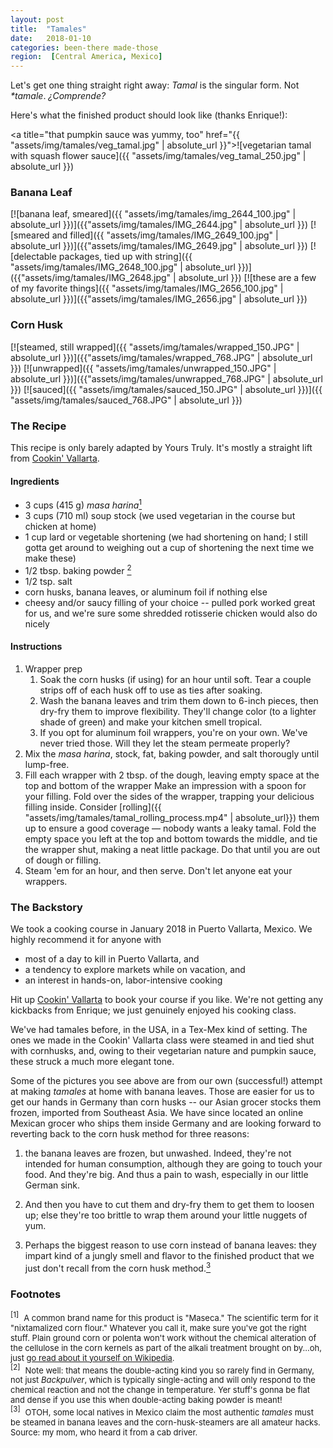 ```yaml
---
layout: post
title:  "Tamales"
date:   2018-01-10 
categories: been-there made-those
region:  [Central America, Mexico]
---
```


Let's get one thing straight right away:  *Tamal* is the singular form.  Not <em>*tamale</em>.  <em>¿Comprende?</em>  

Here's what the finished product should look like (thanks Enrique!):

<a title="that pumpkin sauce was yummy, too" href="{{ "assets/img/tamales/veg_tamal.jpg" | absolute_url }}">![vegetarian tamal with squash flower sauce]({{ "assets/img/tamales/veg_tamal_250.jpg" | absolute_url }})</a>


### Banana Leaf ###
[![banana leaf, smeared]({{ "assets/img/tamales/img_2644_100.jpg" | absolute_url }})]({{"assets/img/tamales/IMG_2644.jpg" | absolute_url }}) [![smeared and filled]({{ "assets/img/tamales/IMG_2649_100.jpg" | absolute_url }})]({{"assets/img/tamales/IMG_2649.jpg" | absolute_url }}) [![delectable packages, tied up with string]({{ "assets/img/tamales/IMG_2648_100.jpg" | absolute_url }})]({{"assets/img/tamales/IMG_2648.jpg" | absolute_url }}) [![these are a few of my favorite things]({{ "assets/img/tamales/IMG_2656_100.jpg" | absolute_url }})]({{"assets/img/tamales/IMG_2656.jpg" | absolute_url }})


### Corn Husk ###
[![steamed, still wrapped]({{ "assets/img/tamales/wrapped_150.JPG" | absolute_url }})]({{"assets/img/tamales/wrapped_768.JPG" | absolute_url }}) [![unwrapped]({{ "assets/img/tamales/unwrapped_150.JPG" | absolute_url }})]({{"assets/img/tamales/unwrapped_768.JPG" | absolute_url }}) [![sauced]({{ "assets/img/tamales/sauced_150.JPG" | absolute_url }})]({{ "assets/img/tamales/sauced_768.JPG" | absolute_url }})

### The Recipe ###
This recipe is only barely adapted by Yours Truly.  It's mostly a straight lift from [Cookin' Vallarta](https://www.cookinvallarta.com).

#### Ingredients ####
+ 3 cups (415 g) *masa harina*<a href="#footnote1"><sup>1</sup></a>
+ 3 cups (710 ml) soup stock (we used vegetarian in the course but chicken at home)
+ 1 cup lard or vegetable shortening (we had shortening on hand; I still gotta get around to weighing out a cup of shortening the next time we make these)
+ 1/2 tbsp. baking powder <a href="#footnote2"><sup>2</sup></a>
+ 1/2 tsp. salt
+ corn husks, banana leaves, or aluminum foil if nothing else
+ cheesy and/or saucy filling of your choice -- pulled pork worked great for us, and we're sure some shredded rotisserie chicken would also do nicely

#### Instructions ####
1.  Wrapper prep
    1.  Soak the corn husks (if using) for an hour until soft. Tear a couple strips off of each husk off to use as ties after soaking.
    2.  Wash the banana leaves and trim them down to 6-inch pieces, then dry-fry them to improve flexibility.  They'll change color (to a lighter shade of green) and make your kitchen smell tropical.
    3.  If you opt for aluminum foil wrappers, you're on your own.  We've never tried those.  Will they let the steam permeate properly?
2.  Mix the *masa harina*, stock, fat, baking powder, and salt thorougly until lump-free.
3.  Fill each wrapper with 2 tbsp. of the dough, leaving empty space at the top and bottom of the wrapper  Make an impression with a spoon for your filling.  Fold over the sides of the wrapper, trapping your delicious filling inside.  Consider [rolling]({{ "assets/img/tamales/tamal_rolling_process.mp4" | absolute_url}}) them up to ensure a good coverage &mdash; nobody wants a leaky tamal.  Fold the empty space you left at the top and bottom towards the middle, and tie the wrapper shut, making a neat little package.  Do that until you are out of dough or filling.
4.  Steam 'em for an hour, and then serve.  Don't let anyone eat your wrappers.


### The Backstory ###
We took a cooking course in January 2018 in Puerto Vallarta, Mexico.  We highly recommend it for anyone with 

+ most of a day to kill in Puerto Vallarta, and 
+ a tendency to explore markets while on vacation, and
+ an interest in hands-on, labor-intensive cooking

Hit up [Cookin' Vallarta](https://www.cookinvallarta.com) to book your course if you like.  We're not getting any kickbacks from Enrique; we just genuinely enjoyed his cooking class.

We've had tamales before, in the USA, in a Tex-Mex kind of setting.  The ones we made in the Cookin' Vallarta class were steamed in and tied shut with cornhusks, and, owing to their vegetarian nature and pumpkin sauce, these struck a much more elegant tone.  

Some of the pictures you see above are from our own (successful!) attempt at making *tamales* at home with banana leaves.  Those are easier for us to get our hands in Germany than corn husks -- our Asian grocer stocks them frozen, imported from Southeast Asia.  We have since located an online Mexican grocer who ships them inside Germany and are looking forward to reverting back to the corn husk method for three reasons:

1.  the banana leaves are frozen, but unwashed.  Indeed, they're not intended for human consumption, although they are going to touch your food.  And they're big.  And thus a pain to wash, especially in our little German sink.

2.  And then you have to cut them and dry-fry them to get them to loosen up; else they're too brittle to wrap them around your little nuggets of yum.  

3.  Perhaps the biggest reason to use corn instead of banana leaves:  they impart kind of a jungly smell and flavor to the finished product that we just don't recall from the corn husk method.<a href="#footnote3"><sup>3</sup></a>



### Footnotes ###
<div><sup id="footnote1">[1]</sup>&nbsp;&nbsp;<span style="font-size:small;">A common brand name for this product is "Maseca."  The scientific term for it "nixtamalized corn flour."  Whatever you call it, make sure you've got the right stuff.  Plain ground corn or polenta won't work without the chemical alteration of the cellulose in the corn kernels as part of the alkali treatment brought on by...oh, just <a href="https://en.wikipedia.org/wiki/Masa">go read about it yourself on Wikipedia</a>.</span></div>

<div><sup id="footnote2">[2]</sup>&nbsp;&nbsp;<span style="font-size:small;">Note well:  that means the double-acting kind you so rarely find in Germany, not just <em>Backpulver</em>, which is typically single-acting and will only respond to the chemical reaction and not the change in temperature.  Yer stuff's gonna be flat and dense if you use this when double-acting baking powder is meant!</span></div>

<div><sup id="footnote3">[3]</sup>&nbsp;&nbsp;<span style="font-size:small;">OTOH, some local natives in Mexico claim the most authentic <em>tamales</em> must be steamed in banana leaves and the corn-husk-steamers are all amateur hacks.  Source:  my mom, who heard it from a cab driver.</span></div>
